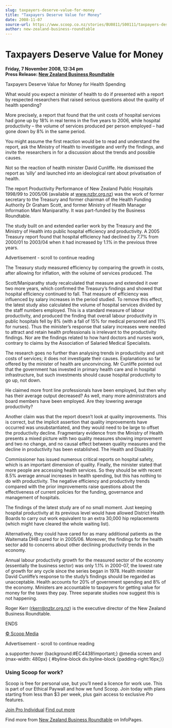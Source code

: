 ```yaml
---
slug: taxpayers-deserve-value-for-money
title: "Taxpayers Deserve Value for Money"
date: 2008-11-07
source-url: https://www.scoop.co.nz/stories/BU0811/S00111/taxpayers-deserve-value-for-money.htm
author: new-zealand-business-roundtable
---
```

Taxpayers Deserve Value for Money
=================================

**Friday, 7 November 2008, 12:34 pm**  
**Press Release: [New Zealand Business Roundtable](https://info.scoop.co.nz/New_Zealand_Business_Roundtable)**

Taxpayers Deserve Value for Money for Health Spending

What would you expect a minister of health to do if presented with a report by respected researchers that raised serious questions about the quality of health spending?

More precisely, a report that found that the unit costs of hospital services had gone up by 18% in real terms in the five years to 2006, while hospital productivity – the volume of services produced per person employed – had gone down by 8% in the same period.

You might assume the first reaction would be to read and understand the report, ask the Ministry of Health to investigate and verify the findings, and invite the researchers in for a discussion about the trends and possible causes.

Not so the reaction of health minister David Cunliffe. He dismissed the report as ‘silly’ and launched into an ideological rant about privatisation of health.

The report Productivity Performance of New Zealand Public Hospitals 1998/99 to 2005/06 (available at www.nzbr.org.nz) was the work of former secretary to the Treasury and former chairman of the Health Funding Authority Dr Graham Scott, and former Ministry of Health Manager Information Mani Maniparathy. It was part-funded by the Business Roundtable.

The study built on and extended earlier work by the Treasury and the Ministry of Health into public hospital efficiency and productivity. A 2005 Treasury report found that hospital efficiency had declined by 7.7% from 2000/01 to 2003/04 when it had increased by 1.1% in the previous three years.

Advertisement - scroll to continue reading





The Treasury study measured efficiency by comparing the growth in costs, after allowing for inflation, with the volume of services produced. The

Scott/Maniparathy study recalculated that measure and extended it over two more years, which confirmed the Treasury’s findings and showed that hospital efficiency continued to fall. That measure of efficiency was influenced by salary increases in the period studied. To remove this effect, the latest study also calculated the volume of hospital services divided by the staff numbers employed. This is a standard measure of labour productivity, and produced the finding that overall labour productivity in public hospitals fell by 8% (with a fall of 15% for medical personnel and 11% for nurses). Thus the minister’s response that salary increases were needed to attract and retain health professionals is irrelevant to the productivity findings. Nor are the findings related to how hard doctors and nurses work, contrary to claims by the Association of Salaried Medical Specialists.

The research goes no further than analysing trends in productivity and unit costs of services; it does not investigate their causes. Explanations so far offered by the minister of health are unconvincing. Mr Cunliffe pointed out that the government has invested in primary health care and in hospital infrastructure, but such investments should cause hospital productivity to go up, not down.

He claimed more front line professionals have been employed, but then why has their average output decreased? As well, many more administrators and board members have been employed. Are they lowering average productivity?

Another claim was that the report doesn’t look at quality improvements. This is correct, but the implicit assertion that quality improvements have occurred was unsubstantiated, and they would need to be large to offset the productivity decline. Fragmentary evidence from the Ministry of Health presents a mixed picture with two quality measures showing improvement and two no change, and no causal effect between quality measures and the decline in productivity has been established. The Health and Disability

  
Commissioner has issued numerous critical reports on hospital safety, which is an important dimension of quality. Finally, the minister stated that more people are accessing health services. So they should be with recent 8.5% average annual increases in health spending, but this has nothing to do with productivity. The negative efficiency and productivity trends compared with the prior improvements raise questions about the effectiveness of current policies for the funding, governance and management of hospitals.

The findings of the latest study are of no small moment. Just keeping hospital productivity at its previous level would have allowed District Health Boards to carry out work equivalent to an extra 30,000 hip replacements (which might have cleared the whole waiting list).

Alternatively, they could have cared for as many additional patients as the Waitemata DHB cared for in 2005/06. Moreover, the findings for the health sector add to concerns about other declining productivity trends in the economy.

Annual labour productivity growth for the measured sector of the economy (essentially the business sector) was only 1.1% in 2000-07, the lowest rate of growth for any cycle since the series began in 1978. Health minister David Cunliffe’s response to the study’s findings should be regarded as unacceptable. Health accounts for 20% of government spending and 8% of the economy. Ministers are accountable to taxpayers for getting value for money for the taxes they pay. Three separate studies now suggest this is not happening.

Roger Kerr (rkerr@nzbr.org.nz) is the executive director of the New Zealand Business Roundtable.

ENDS  

[© Scoop Media](http://www.scoop.co.nz/about/terms.html)  

Advertisement - scroll to continue reading



a.supporter:hover {background:#EC4438!important;} @media screen and (max-width: 480px) { #byline-block div.byline-block {padding-right:16px;}}

### Using Scoop for work?

Scoop is free for personal use, but you’ll need a licence for work use. This is part of our Ethical Paywall and how we fund Scoop. Join today with plans starting from less than $3 per week, plus gain access to exclusive _Pro_ features.  
  
[Join Pro Individual](https://pro.scoop.co.nz/Individual/?from=ProIn24) [Find out more](https://pro.scoop.co.nz/using-scoop-for-work/?from=ProIn24)

Find more from [New Zealand Business Roundtable](https://info.scoop.co.nz/New_Zealand_Business_Roundtable) on InfoPages.